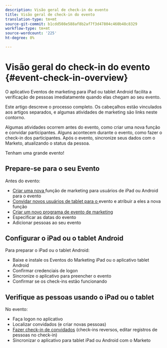 ```yaml
---
description: Visão geral de check-in do evento
title: Visão geral de check-in do evento
translation-type: tm+mt
source-git-commit: b1cdd508e588af8b2af7f3d47804c460b48c8329
workflow-type: tm+mt
source-wordcount: '225'
ht-degree: 0%

---
```



# Visão geral do check-in do evento {#event-check-in-overview}

O aplicativo Eventos de marketing para iPad ou tablet Android facilita a verificação de pessoas imediatamente quando elas chegam ao seu evento.

Este artigo descreve o processo completo. Os cabeçalhos estão vinculados aos artigos separados, e algumas atividades de marketing são links neste contorno.

Algumas atividades ocorrem antes do evento, como criar uma nova função e convidar participantes. Alguns acontecem durante o evento, como fazer o check-in dos participantes. Após o evento, sincronize seus dados com o Marketo, atualizando o status da pessoa.

Tenham uma grande evento!

## Prepare-se para o seu Evento

Antes do evento:

* [Criar uma nova ](/help/marketo/product-docs/core-marketo-concepts/mobile-apps/event-check-in/grant-users-access-to-the-check-in-app.md) função de marketing para usuários de iPad ou Android para o evento
* [Convidar novos usuários de tablet para o ](/help/marketo/product-docs/core-marketo-concepts/mobile-apps/event-check-in/grant-users-access-to-the-check-in-app.md) evento e atribuir a eles a nova função
* [Criar um novo programa de evento de marketing](/help/marketo/product-docs/demand-generation/events/understanding-events/create-a-new-event-program.md)
* Especificar as datas do evento
* Adicionar pessoas ao seu evento

## Configurar o iPad ou o tablet Android

Para preparar o iPad ou o tablet Android:

* Baixe e instale os Eventos do Marketing iPad ou o aplicativo tablet Android
* Confirmar credenciais de logon
* Sincronize o aplicativo para preencher o evento
* Confirmar se os check-ins estão funcionando

## Verifique as pessoas usando o iPad ou o tablet

No evento:

* Faça logon no aplicativo
* Localizar convidados (e criar novas pessoas)
* [Fazer check-in de convidados](/help/marketo/product-docs/core-marketo-concepts/mobile-apps/event-check-in/check-people-into-your-event-from-your-tablet.md) (check-ins reversos, editar registros de pessoas no check-in)
* Sincronizar o aplicativo para tablet iPad ou Android com o Marketo
